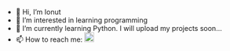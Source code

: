 - 👋 Hi, I’m Ionut
- 👀 I’m interested in learning programming
- 🌱 I’m currently learning Python. I will upload my projects soon...
- 📫 How to reach me: [<img src='https://cdn.jsdelivr.net/npm/simple-icons@3.0.1/icons/linkedin.svg' alt='linkedin' height='20'>](https://www.linkedin.com/in/ionut-manea-45132418a//)  

<!---
Ionut0954/Ionut0954 is a ✨ special ✨ repository because its `README.md` (this file) appears on your GitHub profile.
You can click the Preview link to take a look at your changes.
--->
